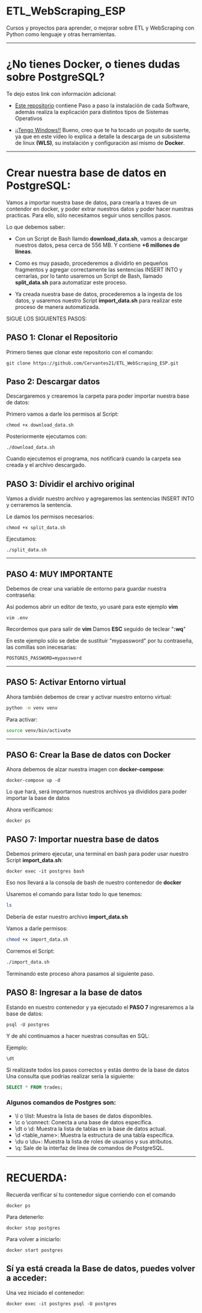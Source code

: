 # **ETL_WebScraping_ESP**
Cursos y proyectos para aprender, o mejorar sobre ETL y WebScraping con Python como lenguaje y otras herramientas.

---
# **¿No tienes Docker, o tienes dudas sobre PostgreSQL?**

Te dejo estos link con información adicional:

- [Este repositorio](https://github.com/ddasilva64/ETLPPT23001esp/blob/master/extraccion-de-datos.md) contiene Paso a paso la instalación de cada Software, además realiza la explicación para distintos tipos de Sistemas Operativos

- [¡¡Tengo Windows!!](https://www.youtube.com/watch?v=ZO4KWQfUBBc&pp=ygUKZG9ja2VyIHdzbA%3D%3D) Bueno, creo que te ha tocado un poquito de suerte, ya que en este vídeo lo explica a detalle la descarga de un subsistema de linux **(WLS)**, su instalación y configuración así mismo de **Docker**. 

---

# Crear nuestra base de datos en PostgreSQL:

Vamos a importar nuestra base de datos, para crearla a traves de un contendor en docker, y poder extrar nuestros datos y poder hacer nuestras practicas. Para ello, sólo necesitamos seguir unos sencillos pasos.

Lo que debemos saber:
- Con un Script de Bash llamdo **download_data.sh**, vamos a descargar nuestros datos, pesa cerca de 556 MB. Y contiene **+6 millones de líneas**.
- Como es muy pasado, procederemos a dividirlo en pequeños fragmentos y agregar correctamente las sentencias INSERT INTO y cerrarlas, por lo tanto usaremos un Script de Bash, llamado **split_data.sh** para automatizar este proceso.

- Ya creada nuestra base de datos, procederemos a la ingesta de los datos, y usaremos nuestro Script **import_data.sh** para realizar este proceso de manera automatizada.

SIGUE LOS SIGUIENTES PASOS:
## **PASO 1: Clonar el Repositorio** 

Primero tienes que clonar este repositorio con el comando:

```
git clone https://github.com/Cervantes21/ETL_WebScraping_ESP.git
```

## **Paso 2: Descargar datos**

Descargaremos y crearemos la carpeta para poder importar nuestra base de datos:

Primero vamos a darle los permisos al Script:

```
chmod +x download_data.sh
```

Posteriormente ejecutamos con:

```
./download_data.sh
```
Cuando ejecutemos el programa, nos notificará cuando la carpeta sea creada y el archivo descargado.

## **PASO 3: Dividir el archivo original**

Vamos a dividir nuestro archivo y agregaremos las sentencias INSERT INTO y cerraremos la sentencia.

Le damos los permisos necesarios:

```
chmod +x split_data.sh
```

Ejecutamos:

```
./split_data.sh
```

---
## **PASO 4: MUY IMPORTANTE**
Debemos de crear una variable de entorno para guardar nuestra contraseña:

Así podemos abrir un editor de texto, yo usaré para este ejemplo **vim**

```
vim .env
```
Recordemos que para salir de **vim** Damos **ESC** seguido de teclear "**:wq**"

En este ejemplo sólo se debe de sustituir "mypassword" por tu contraseña, las comillas son inecesarias:

```
POSTGRES_PASSWORD=mypassword
```
---

## **PASO 5: Activar Entorno virtual**
Ahora también debemos de crear y activar nuestro entorno virtual:

```bash
python -m venv venv
```

Para activar:
```bash
source venv/bin/activate
```

---

## **PASO 6: Crear la Base de datos con Docker**

Ahora debemos de alzar nuestra imagen con **docker-compose**:

```
docker-compose up -d
```
Lo que hará, será importarnos nuestros archivos ya divididos para poder importar la base de datos

Ahora verificamos:
```
docker ps
```

## **PASO 7: Importar nuestra base de datos**

Debemos primero ejecutar, una terminal en bash para poder usar nuestro Script **import_data.sh**:

```
docker exec -it postgres bash

```
Eso nos llevará a la consola de bash de nuestro contenedor de **docker**

Usaremos el comando para listar todo lo que tenemos:
```bash
ls
```
Debería de estar nuestro archivo **import_data.sh**

Vamos a darle permisos:
```bash
chmod +x import_data.sh
```

Corremos el Script:
```bash
./import_data.sh
```
Terminando este proceso ahora pasamos al siguiente paso.

## **PASO 8: Ingresar a la base de datos**

Estando en nuestro contenedor y ya ejecutado el **PASO 7** ingresaremos a la base de datos:

```
psql -U postgres
```

Y de ahí continuamos a hacer nuestras consultas en SQL:

Ejemplo:

```
\dt
```

Si realizaste todos los pasos correctos y estás dentro de la base de datos
Una consulta que podrías realizar sería la siguiente:

```sql
SELECT * FROM trades;
```
### Algunos comandos de Postgres son:

- \l o \list: Muestra la lista de bases de datos disponibles.
- \c o \connect: Conecta a una base de datos específica.
- \dt o \d: Muestra la lista de tablas en la base de datos actual.
- \d <table_name>: Muestra la estructura de una tabla específica.
- \du o \du+: Muestra la lista de roles de usuarios y sus atributos.
- \q: Sale de la interfaz de línea de comandos de PostgreSQL.

---

# RECUERDA: 
Recuerda verificar sí tu contenedor sigue corriendo con el comando
```
docker ps
```

Para detenerlo:
```
docker stop postgres
```

Para volver a iniciarlo:
```
docker start postgres
```

## Sí ya está creada la Base de datos, puedes volver a acceder:

Una vez iniciado el contenedor:
```
docker exec -it postgres psql -U postgres
```

